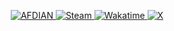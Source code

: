 <p align="center">
    <a href="https://afdian.com/a/cscnk52">
        <img src="https://img.shields.io/badge/AFDIAN-%40cscnk52-946CE6?style=flat-square&logo=afdian&logoColor=fff&labelColor=946CE6" alt="AFDIAN">
    </a>
    <a href="https://steamcommunity.com/id/cscnk52">
        <img src="https://img.shields.io/badge/Steam-%40cscnk52-1a9fff?style=flat-square&logo=steam&logoColor=fff&labelColor=1a9fff" alt="Steam">
    </a>
    <a href="https://wakatime.com/@cscnk52">
        <img src="https://wakatime.com/badge/user/c24926a3-6b4d-4e87-a69e-40a7585eda1e.svg?style=flat-square&color=000000&label_color=000000" alt="Wakatime">
    </a>
    <a href="https://x.com/cscnk52">
        <img src="https://img.shields.io/badge/X/Twitter-%40cscnk52-000000?style=flat-square&logo=x&logoColor=fff&labelColor=000000" alt="X">
    </a>
</p>
